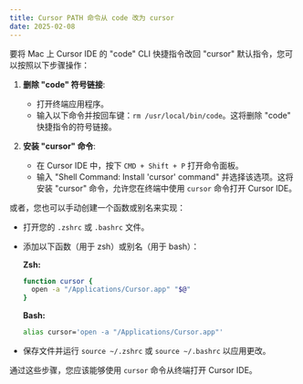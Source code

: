```yaml
---
title: Cursor PATH 命令从 code 改为 cursor
date: 2025-02-08
---
```

要将 Mac 上 Cursor IDE 的 "code" CLI 快捷指令改回 "cursor" 默认指令，您可以按照以下步骤操作：

1.  **删除 "code" 符号链接**:
    *   打开终端应用程序。
    *   输入以下命令并按回车键：`rm /usr/local/bin/code`。这将删除 "code" 快捷指令的符号链接。

2.  **安装 "cursor" 命令**:
    *   在 Cursor IDE 中，按下 `CMD + Shift + P` 打开命令面板。
    *   输入 "Shell Command: Install 'cursor' command" 并选择该选项。这将安装 "cursor" 命令，允许您在终端中使用 `cursor` 命令打开 Cursor IDE。

或者，您也可以手动创建一个函数或别名来实现：

*   打开您的 `.zshrc` 或 `.bashrc` 文件。
*   添加以下函数（用于 zsh）或别名（用于 bash）：

    **Zsh:**
    ```zsh
    function cursor {
      open -a "/Applications/Cursor.app" "$@"
    }
    ```

    **Bash:**
    ```bash
    alias cursor='open -a "/Applications/Cursor.app"'
    ```
*   保存文件并运行 `source ~/.zshrc` 或 `source ~/.bashrc` 以应用更改。

通过这些步骤，您应该能够使用 `cursor` 命令从终端打开 Cursor IDE。

